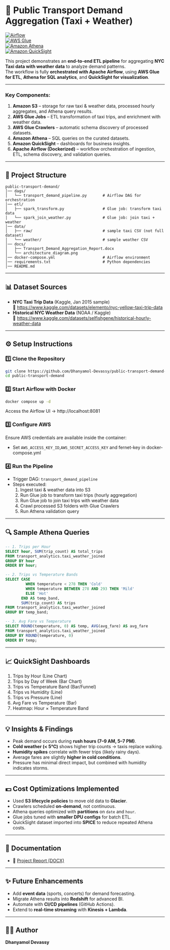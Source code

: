 # 🚖 Public Transport Demand Aggregation (Taxi + Weather)

[![Airflow](https://img.shields.io/badge/Apache%20Airflow-2.9.2-blue)](https://airflow.apache.org/)  
[![AWS Glue](https://img.shields.io/badge/AWS-Glue-orange)](https://aws.amazon.com/glue/)  
[![Amazon Athena](https://img.shields.io/badge/AWS-Athena-green)](https://aws.amazon.com/athena/)  
[![Amazon QuickSight](https://img.shields.io/badge/AWS-QuickSight-yellow)](https://aws.amazon.com/quicksight/)  

This project demonstrates an **end-to-end ETL pipeline** for aggregating **NYC Taxi data with weather data** to analyze demand patterns.  
The workflow is fully **orchestrated with Apache Airflow**, using **AWS Glue for ETL**, **Athena for SQL analytics**, and **QuickSight for visualization**.  

---

### Key Components:
1. **Amazon S3** – storage for raw taxi & weather data, processed hourly aggregates, and Athena query results.  
2. **AWS Glue Jobs** – ETL transformation of taxi trips, and enrichment with weather data.  
3. **AWS Glue Crawlers** – automatic schema discovery of processed datasets.  
4. **Amazon Athena** – SQL queries on the curated datasets.  
5. **Amazon QuickSight** – dashboards for business insights.  
6. **Apache Airflow (Dockerized)** – workflow orchestration of ingestion, ETL, schema discovery, and validation queries.  

---

## 📂 Project Structure
```
public-transport-demand/
│── dags/
│   └── transport_demand_pipeline.py       # Airflow DAG for orchestration
│── etl/
│   ├── spark_transform.py                 # Glue job: transform taxi data
│   └── spark_join_weather.py              # Glue job: join taxi + weather
│── data/
│   ├── raw/                               # sample taxi CSV (not full dataset)
│   └── weather/                           # sample weather CSV
│── docs/
│   ├── Transport_Demand_Aggregation_Report.docx
│   └── architecture_diagram.png
│── docker-compose.yml                     # Airflow environment
│── requirements.txt                       # Python dependencies
│── README.md
```

---

## 📊 Dataset Sources
- **NYC Taxi Trip Data** (Kaggle, Jan 2015 sample)  
  🔗 https://www.kaggle.com/datasets/elemento/nyc-yellow-taxi-trip-data  
- **Historical NYC Weather Data** (NOAA / Kaggle)  
  🔗 https://www.kaggle.com/datasets/selfishgene/historical-hourly-weather-data  

---

## ⚙️ Setup Instructions

### 1️⃣ Clone the Repository
```bash
git clone https://github.com/Dhanyamol-Devassy/public-transport-demand-aggregation-aws.git
cd public-transport-demand
```

### 2️⃣ Start Airflow with Docker
```bash
docker compose up -d
```
Access the Airflow UI → http://localhost:8081  

### 3️⃣ Configure AWS
Ensure AWS credentials are available inside the container:    
- Set `AWS_ACCESS_KEY_ID`,`AWS_SECRET_ACCESS_KEY` and fernet-key in docker-compose.yml  

### 4️⃣ Run the Pipeline
- Trigger DAG: `transport_demand_pipeline`  
- Steps executed:  
  1. Ingest taxi & weather data into S3  
  2. Run Glue job to transform taxi trips (hourly aggregation)  
  3. Run Glue job to join taxi trips with weather data  
  4. Crawl processed S3 folders with Glue Crawlers  
  5. Run Athena validation query  

---

## 🔍 Sample Athena Queries
```sql
-- 1. Trips per Hour
SELECT hour, SUM(trip_count) AS total_trips
FROM transport_analytics.taxi_weather_joined
GROUP BY hour
ORDER BY hour;

-- 2. Trips vs Temperature Bands
SELECT CASE
         WHEN temperature < 278 THEN 'Cold'
         WHEN temperature BETWEEN 278 AND 293 THEN 'Mild'
         ELSE 'Hot'
       END AS temp_band,
       SUM(trip_count) AS trips
FROM transport_analytics.taxi_weather_joined
GROUP BY temp_band;

-- 3. Avg Fare vs Temperature
SELECT ROUND(temperature, 0) AS temp, AVG(avg_fare) AS avg_fare
FROM transport_analytics.taxi_weather_joined
GROUP BY ROUND(temperature, 0)
ORDER BY temp;
```

---

## 📈 QuickSight Dashboards
1. Trips by Hour (Line Chart)  
2. Trips by Day of Week (Bar Chart)  
3. Trips vs Temperature Band (Bar/Funnel)  
4. Trips vs Humidity (Line)  
5. Trips vs Pressure (Line)  
6. Avg Fare vs Temperature (Bar)  
7. Heatmap: Hour × Temperature Band  

---

## 💡 Insights & Findings
- Peak demand occurs during **rush hours (7–9 AM, 5–7 PM)**.  
- **Cold weather (< 5°C)** shows higher trip counts → taxis replace walking.  
- **Humidity spikes** correlate with fewer trips (likely rainy days).  
- Average fares are slightly **higher in cold conditions**.  
- Pressure has minimal direct impact, but combined with humidity indicates storms.  

---

## 💵 Cost Optimizations Implemented
- Used **S3 lifecycle policies** to move old data to **Glacier**.  
- Crawlers scheduled **on-demand**, not continuous.  
- Athena queries optimized with **partitions** on `date` and `hour`.  
- Glue jobs tuned with **smaller DPU configs** for batch ETL.  
- QuickSight dataset imported into **SPICE** to reduce repeated Athena costs.  

---

## 📘 Documentation
- 📄 [Project Report (DOCX)](docs/public_transport_demand_aggregation.docx)   

---

## ✨ Future Enhancements
- Add **event data** (sports, concerts) for demand forecasting.  
- Migrate Athena results into **Redshift** for advanced BI.  
- Automate with **CI/CD pipelines** (GitHub Actions).  
- Extend to **real-time streaming** with **Kinesis + Lambda**.  

---

## 👨‍💻 Author
**Dhanyamol Devassy**  
 
